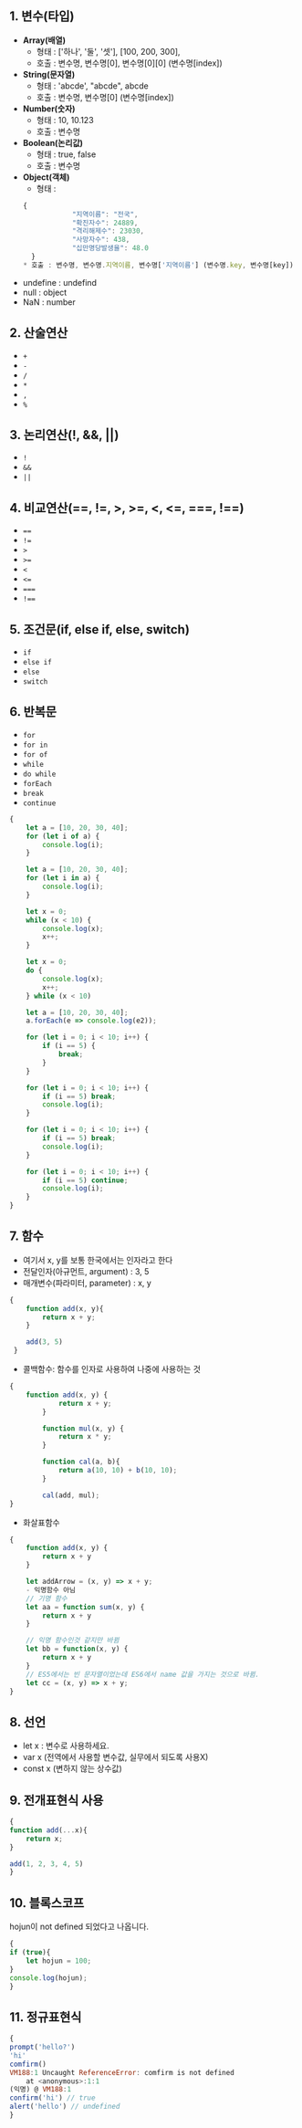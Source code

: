 ## 1. **변수(타입)**
- **Array(배열)** 
  * 형태 : ['하나', '둘', '셋'], [100, 200, 300],
  * 호출 : 변수명, 변수명[0], 변수명[0][0] (변수명[index])
- **String(문자열)**
  * 형태 : 'abcde', "abcde", abcde
  * 호출 : 변수명, 변수명[0] (변수명[index])
- **Number(숫자)**
  * 형태 : 10, 10.123
  * 호출 : 변수명
- **Boolean(논리값)**
  * 형태 : true, false
  * 호출 : 변수명
- **Object(객체)**
  * 형태 : 
  ```js 
  {
              "지역이름": "전국",
              "확진자수": 24889,
              "격리해제수": 23030,
              "사망자수": 438,
              "십만명당발생율": 48.0
    } 
  * 호출 : 변수명, 변수명.지역이름, 변수명['지역이름'] (변수명.key, 변수명[key])
- undefine : undefind
- null : object
- NaN : number

## 2. **산술연산** 
 * `+`
 * `-`  
 * `/`
 * `*` 
 * `,`
 * `%`   

## 3. **논리연산**(!, &&, ||)
 * `!`
 * `&&`
 * `||` 

## 4. **비교연산**(==, !=, >, >=, <, <=, ===, !==)
 * `==`
 * `!=`
 * `>`
 * `>=`
 * `<`
 * `<=`
 * `===`
 * `!==`
## 5. **조건문**(if, else if, else, switch)
 * `if`
 * `else if`
 * `else`
 * `switch`
## 6. **반복문**
 * `for`
 * `for in`
 * `for of`
 * `while`
* `do while`
 * `forEach`
 * `break`
 * `continue` 
```javascript
{
    let a = [10, 20, 30, 40];
    for (let i of a) {
        console.log(i);
    }

    let a = [10, 20, 30, 40];
    for (let i in a) {
        console.log(i);
    }

    let x = 0;
    while (x < 10) {
        console.log(x);
        x++;
    }

    let x = 0;
    do {
        console.log(x);
        x++;
    } while (x < 10)

    let a = [10, 20, 30, 40];
    a.forEach(e => console.log(e2));

    for (let i = 0; i < 10; i++) {
        if (i == 5) {
            break;
        }
    }

    for (let i = 0; i < 10; i++) {
        if (i == 5) break;
        console.log(i);
    }

    for (let i = 0; i < 10; i++) {
        if (i == 5) break;
        console.log(i);
    }

    for (let i = 0; i < 10; i++) {
        if (i == 5) continue;
        console.log(i);
    } 
}
```

## 7. **함수**

* 여기서 x, y를 보통 한국에서는 인자라고 한다
* 전달인자(아규먼트, argument) : 3, 5
* 매개변수(파라미터, parameter) : x, y
```javascript
{
    function add(x, y){
        return x + y;
    }

    add(3, 5)
 }
 ```

- 콜백함수: 함수를 인자로 사용하여 나중에 사용하는 것
```javascript
{
    function add(x, y) {
            return x + y;
        }

        function mul(x, y) {
            return x * y;
        }

        function cal(a, b){
            return a(10, 10) + b(10, 10);
        }

        cal(add, mul); 
}
 ```
- 화살표함수
```javascript
{
    function add(x, y) {
        return x + y
    }

    let addArrow = (x, y) => x + y;
    - 익명함수 아님
    // 기명 함수
    let aa = function sum(x, y) {
        return x + y
    }

    // 익명 함수인것 같지만 바뀜
    let bb = function(x, y) {
        return x + y
    }
    // ES5에서는 빈 문자열이었는데 ES6에서 name 값을 가지는 것으로 바뀜.
    let cc = (x, y) => x + y;
}
 ```

## 8. **선언**

* let x : 변수로 사용하세요.
* var x (전역에서 사용할 변수값, 실무에서 되도록 사용X)
* const x (변하지 않는 상수값)

## 9. **전개표현식 사용**

```javascript
{
function add(...x){
    return x;
}

add(1, 2, 3, 4, 5)
}
 ```
## 10. **블록스코프**

hojun이 not defined 되었다고 나옵니다.

```javascript
{
if (true){
    let hojun = 100;
}
console.log(hojun);
}
 ```

## 11. **정규표현식**

```javascript
{
prompt('hello?')
'hi'
comfirm()
VM188:1 Uncaught ReferenceError: comfirm is not defined
    at <anonymous>:1:1
(익명) @ VM188:1
confirm('hi') // true
alert('hello') // undefined
}
 ```